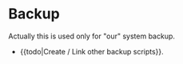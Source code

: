 # <i class="icon-beaker"></i> Backup

Actually this is used only for "our" system backup.

* {{todo|Create / Link other backup scripts}}.
